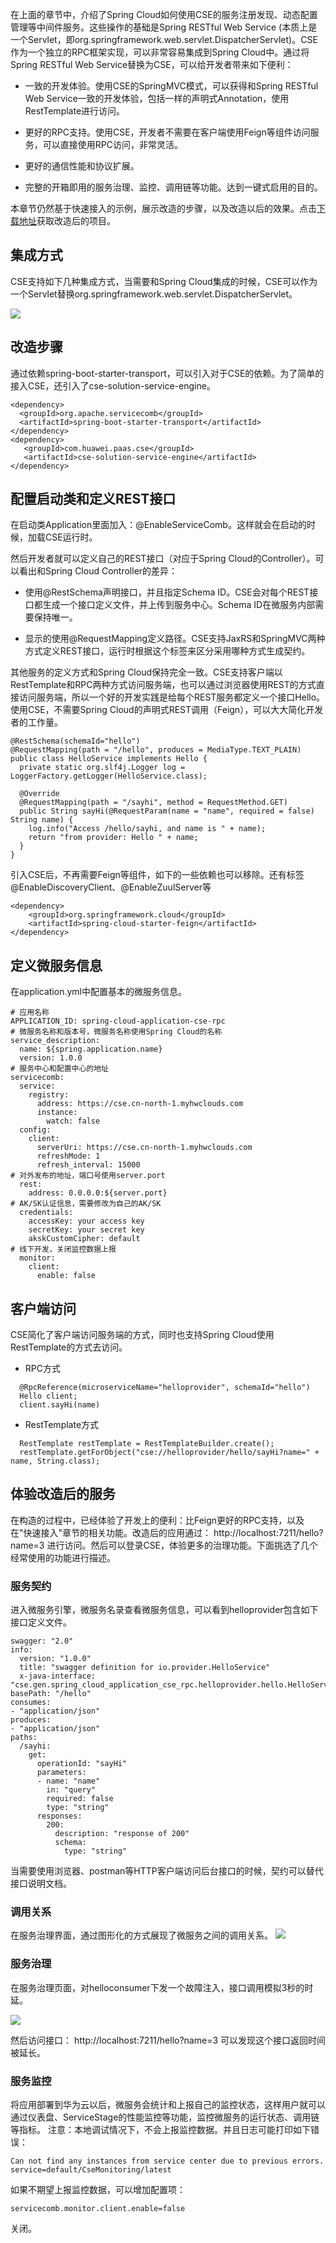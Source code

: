 在上面的章节中，介绍了Spring Cloud如何使用CSE的服务注册发现、动态配置管理等中间件服务。这些操作的基础是Spring RESTful Web Service \(本质上是一个Servlet，即org.springframework.web.servlet.DispatcherServlet\)。CSE作为一个独立的RPC框架实现，可以非常容易集成到Spring Cloud中。通过将Spring RESTful Web Service替换为CSE，可以给开发者带来如下便利：

* 一致的开发体验。使用CSE的SpringMVC模式，可以获得和Spring RESTful Web Service一致的开发体验，包括一样的声明式Annotation，使用RestTemplate进行访问。

* 更好的RPC支持。使用CSE，开发者不需要在客户端使用Feign等组件访问服务，可以直接使用RPC访问，非常灵活。

* 更好的通信性能和协议扩展。

* 完整的开箱即用的服务治理、监控、调用链等功能。达到一键式启用的目的。

本章节仍然基于快速接入的示例，展示改造的步骤，以及改造以后的效果。点击[下载地址](https://github.com/huaweicse/cse-java-chassis-samples/tree/master/springcloud-sample-cse-rpc)获取改造后的项目。

## 集成方式

CSE支持如下几种集成方式，当需要和Spring Cloud集成的时候，CSE可以作为一个Servlet替换org.springframework.web.servlet.DispatcherServlet。

![](/assets/open-design-integrate-with-running-environment.png)

## 改造步骤

通过依赖spring-boot-starter-transport，可以引入对于CSE的依赖。为了简单的接入CSE，还引入了cse-solution-service-engine。

```
<dependency>
  <groupId>org.apache.servicecomb</groupId>
  <artifactId>spring-boot-starter-transport</artifactId>
</dependency>
<dependency>
   <groupId>com.huawei.paas.cse</groupId>
   <artifactId>cse-solution-service-engine</artifactId>
</dependency>
```

## 配置启动类和定义REST接口

在启动类Application里面加入：@EnableServiceComb。这样就会在启动的时候，加载CSE运行时。

然后开发者就可以定义自己的REST接口（对应于Spring Cloud的Controller）。可以看出和Spring Cloud Controller的差异：

* 使用@RestSchema声明接口，并且指定Schema ID。CSE会对每个REST接口都生成一个接口定义文件，并上传到服务中心。Schema ID在微服务内部需要保持唯一。

* 显示的使用@RequestMapping定义路径。CSE支持JaxRS和SpringMVC两种方式定义REST接口，运行时根据这个标签来区分采用哪种方式生成契约。

其他服务的定义方式和Spring Cloud保持完全一致。CSE支持客户端以RestTemplate和RPC两种方式访问服务端，也可以通过浏览器使用REST的方式直接访问服务端，所以一个好的开发实践是给每个REST服务都定义一个接口Hello。使用CSE，不需要Spring Cloud的声明式REST调用（Feign），可以大大简化开发者的工作量。

```
@RestSchema(schemaId="hello")
@RequestMapping(path = "/hello", produces = MediaType.TEXT_PLAIN)
public class HelloService implements Hello {
  private static org.slf4j.Logger log = LoggerFactory.getLogger(HelloService.class);

  @Override
  @RequestMapping(path = "/sayhi", method = RequestMethod.GET)
  public String sayHi(@RequestParam(name = "name", required = false) String name) {
    log.info("Access /hello/sayhi, and name is " + name);
    return "from provider: Hello " + name;
  }
}
```

引入CSE后，不再需要Feign等组件，如下的一些依赖也可以移除。还有标签@EnableDiscoveryClient、@EnableZuulServer等
```
<dependency>
    <groupId>org.springframework.cloud</groupId>
    <artifactId>spring-cloud-starter-feign</artifactId>
</dependency>
```
## 定义微服务信息
在application.yml中配置基本的微服务信息。
```
# 应用名称
APPLICATION_ID: spring-cloud-application-cse-rpc
# 微服务名称和版本号，微服务名称使用Spring Cloud的名称
service_description:
  name: ${spring.application.name}
  version: 1.0.0
# 服务中心和配置中心的地址
servicecomb:
  service:
    registry:
      address: https://cse.cn-north-1.myhwclouds.com
      instance:
        watch: false
  config:
    client:
      serverUri: https://cse.cn-north-1.myhwclouds.com
      refreshMode: 1
      refresh_interval: 15000
# 对外发布的地址，端口号使用server.port
  rest:
    address: 0.0.0.0:${server.port}
# AK/SK认证信息，需要修改为自己的AK/SK
  credentials:
    accessKey: your access key
    secretKey: your secret key
    akskCustomCipher: default
# 线下开发，关闭监控数据上报
  monitor:
    client:
      enable: false
```

## 客户端访问

CSE简化了客户端访问服务端的方式，同时也支持Spring Cloud使用RestTemplate的方式去访问。

* RPC方式

```
  @RpcReference(microserviceName="helloprovider", schemaId="hello")
  Hello client;
  client.sayHi(name)
```

* RestTemplate方式

```
  RestTemplate restTemplate = RestTemplateBuilder.create();
  restTemplate.getForObject("cse://helloprovider/hello/sayHi?name=" + name, String.class);
```

## 体验改造后的服务
在构造的过程中，已经体验了开发上的便利：比Feign更好的RPC支持，以及在"快速接入"章节的相关功能。改造后的应用通过： http://localhost:7211/hello?name=3 进行访问。然后可以登录CSE，体验更多的治理功能。下面挑选了几个经常使用的功能进行描述。

### 服务契约
进入微服务引擎，微服务名录查看微服务信息，可以看到helloprovider包含如下接口定义文件。
```
swagger: "2.0"
info:
  version: "1.0.0"
  title: "swagger definition for io.provider.HelloService"
  x-java-interface: "cse.gen.spring_cloud_application_cse_rpc.helloprovider.hello.HelloServiceIntf"
basePath: "/hello"
consumes:
- "application/json"
produces:
- "application/json"
paths:
  /sayhi:
    get:
      operationId: "sayHi"
      parameters:
      - name: "name"
        in: "query"
        required: false
        type: "string"
      responses:
        200:
          description: "response of 200"
          schema:
            type: "string"
```
当需要使用浏览器、postman等HTTP客户端访问后台接口的时候，契约可以替代接口说明文档。

### 调用关系
在服务治理界面，通过图形化的方式展现了微服务之间的调用关系。
![](/assets/call-graph.png)

### 服务治理
在服务治理页面，对helloconsumer下发一个故障注入，接口调用模拟3秒的时延。

![](/assets/governance-example.png)

然后访问接口： http://localhost:7211/hello?name=3 可以发现这个接口返回时间被延长。

### 服务监控
将应用部署到华为云以后，微服务会统计和上报自己的监控状态，这样用户就可以通过仪表盘、ServiceStage的性能监控等功能，监控微服务的运行状态、调用链等指标。
注意：本地调试情况下，不会上报监控数据。并且日志可能打印如下错误：
```
Can not find any instances from service center due to previous errors. service=default/CseMonitoring/latest
```
如果不期望上报监控数据，可以增加配置项：
```
servicecomb.monitor.client.enable=false
```
关闭。
 